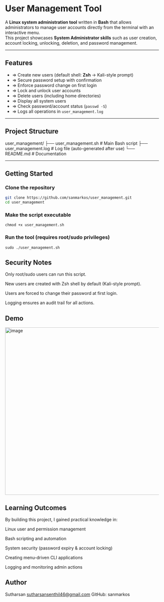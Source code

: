 #  User Management Tool

A **Linux system administration tool** written in **Bash** that allows administrators to manage user accounts directly from the terminal with an interactive menu.  
This project showcases **System Administrator skills** such as user creation, account locking, unlocking, deletion, and password management.  

---

##  Features

- => Create new users (default shell: **Zsh** → Kali-style prompt)  
- => Secure password setup with confirmation  
- => Enforce password change on first login  
- => Lock and unlock user accounts  
- => Delete users (including home directories)  
- => Display all system users  
- => Check password/account status (`passwd -S`)  
- => Logs all operations in `user_management.log`  

---

##  Project Structure


user_management/
├── user_management.sh    # Main Bash script
├── user_management.log   # Log file (auto-generated after use)
└── README.md             # Documentation

---

##  Getting Started

### Clone the repository
```bash
git clone https://github.com/sanmarkos/user_management.git
cd user_management
```
### Make the script executable
```
chmod +x user_management.sh
```
### Run the tool (requires root/sudo privileges)
```
sudo ./user_management.sh
```
## Security Notes

Only root/sudo users can run this script.

New users are created with Zsh shell by default (Kali-style prompt).

Users are forced to change their password at first login.

Logging ensures an audit trail for all actions.

## Demo
<img width="540" height="546" alt="image" src="https://github.com/user-attachments/assets/7aaf9361-15af-457f-bee9-ca5fcd38b872" />

## Learning Outcomes

By building this project, I gained practical knowledge in:

Linux user and permission management

Bash scripting and automation

System security (password expiry & account locking)

Creating menu-driven CLI applications

Logging and monitoring admin actions

## Author
 Sutharsan
 sutharsansenthil46@gmail.com
 GitHub: sanmarkos
